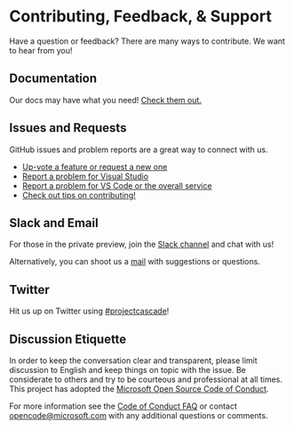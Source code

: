 # Contributing, Feedback, & Support

Have a question or feedback? There are many ways to contribute.  We want to hear from you!

## Documentation

Our docs may have what you need!  [Check them out.](../README.md)

## Issues and Requests

GitHub issues and problem reports are a great way to connect with us.

- [Up-vote a feature or request a new one](https://github.com/Microsoft/project-cascade/issues?utf8=%E2%9C%93&q=is%3Aopen%20is%3Aissue%20label%3Afeature-request%20sort%3Areactions-%2B1%20)
- [Report a problem for Visual Studio](CONTRIBUTING.md#filing-visual-studio-problems)
- [Report a problem for VS Code or the overall service](../CONTRIBUTING.md#filing-vs-code-or-general-service-problems)
- [Check out tips on contributing!](../CONTRIBUTING.md#tip-writing-good-problem-reports-and-feature-requests)


## Slack and Email

For those in the private preview, join the [Slack channel](http://project-cascade.slack.com) and chat with us!

Alternatively, you can shoot us a [mail](mailto:project-cascade@microsoft.com) with suggestions or questions.

## Twitter

Hit us up on Twitter using [#projectcascade](https://twitter.com/search?f=tweets&q=%23projectcascade&src=typd)!

## Discussion Etiquette
In order to keep the conversation clear and transparent, please limit discussion to English and keep things on topic with the issue. Be considerate to others and try to be courteous and professional at all times. This project has adopted the [Microsoft Open Source Code of Conduct](https://opensource.microsoft.com/codeofconduct/).

For more information see the [Code of Conduct FAQ](https://opensource.microsoft.com/codeofconduct/faq/) or contact [opencode@microsoft.com](mailto:opencode@microsoft.com) with any additional questions or comments.
